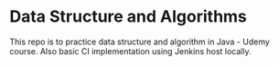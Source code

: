  # Data Structure and Algorithms 
 This repo is to practice data structure and algorithm in Java - Udemy course. Also basic CI implementation using Jenkins host locally.
 